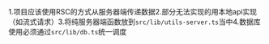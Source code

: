 1.项目应该使用RSC的方式从服务器端传递数据2.部分无法实现的用本地api实现（如流式请求）3.将纯服务器端函数放到`src/lib/utils-server.ts`当中4.数据库使用必须通过`src/lib/db.ts`统一调度

